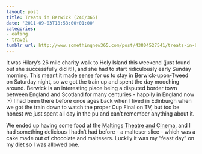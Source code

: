 ```yaml
---
layout: post
title: Treats in Berwick (246/365)
date: '2011-09-03T18:53:00+01:00'
categories:
- eating
- travel
tumblr_url: http://www.somethingnew365.com/post/43804527541/treats-in-berwick-246365
---
```

It was Hilary’s 26 mile charity walk to Holy Island this weekend (just found out she successfully did it!), and she had to start ridiculously early Sunday morning. This meant it made sense for us to stay in Berwick-upon-Tweed on Saturday night, so we got the train up and spent the day mooching around.
Berwick is an interesting place being a disputed border town between England and Scotland for many centuries - happily in England now :-) I had been there before once ages back when I lived in Edinburgh when we got the train down to watch the proper Cup Final on TV, but too be honest we just spent all day in the pu and can’t remember anything about it.

We ended up having some food at the [Maltings Theatre and Cinema](http://www.maltingsberwick.co.uk/), and I had something delicious I hadn’t had before - a malteser slice - which was a cake made out of chocolate and maltesers. Luckily it was my “feast day” on my diet so I was allowed one.
